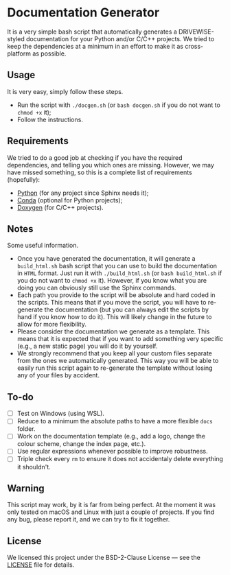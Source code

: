 # Documentation Generator

It is a very simple bash script that automatically generates a DRIVEWISE-styled documentation for your Python and/or C/C++ projects. We tried to keep the dependencies at a minimum in an effort to make it as cross-platform as possible.

## Usage

It is very easy, simply follow these steps.

- Run the script with `./docgen.sh` (or `bash docgen.sh` if you do not want to `chmod +x` it);
- Follow the instructions.

## Requirements

We tried to do a good job at checking if you have the required dependencies, and telling you which ones are missing. However, we may have missed something, so this is a complete list of requirements (hopefully):

- [Python](https://www.python.org/) (for any project since Sphinx needs it);
- [Conda](https://docs.conda.io/en/latest/) (optional for Python projects);
- [Doxygen](https://www.doxygen.nl/index.html) (for C/C++ projects).

## Notes

Some useful information.

- Once you have generated the documentation, it will generate a `build_html.sh` bash script that you can use to build the documentation in `HTML` format. Just run it with `./build_html.sh` (or `bash build_html.sh` if you do not want to `chmod +x` it). However, if you know what you are doing you can obviously still use the Sphinx commands.
- Each path you provide to the script will be absolute and hard coded in the scripts. This means that if you move the script, you will have to re-generate the documentation (but you can always edit the scripts by hand if you know how to do it). This will likely change in the future to allow for more flexibility.
- Please consider the documentation we generate as a template. This means that it is expected that if you want to add something very specific (e.g., a new static page) you will do it by yourself.
- We strongly recommend that you keep all your custom files separate from the ones we automatically generated. This way you will be able to easily run this script again to re-generate the template without losing any of your files by accident.

## To-do

- [ ] Test on Windows (using WSL).
- [ ] Reduce to a minimum the absolute paths to have a more flexible `docs` folder.
- [ ] Work on the documentation template (e.g., add a logo, change the colour scheme, change the index page, etc.).
- [ ] Use regular expressions whenever possible to improve robustness.
- [ ] Triple check every `rm` to ensure it does not accidentaly delete everything it shouldn't.

## Warning

This script may work, by it is far from being perfect. At the moment it was only tested on macOS and Linux with just a couple of projects. If you find any bug, please report it, and we can try to fix it together.

## License

We licensed this project under the BSD-2-Clause License — see the [LICENSE](LICENSE) file for details.

